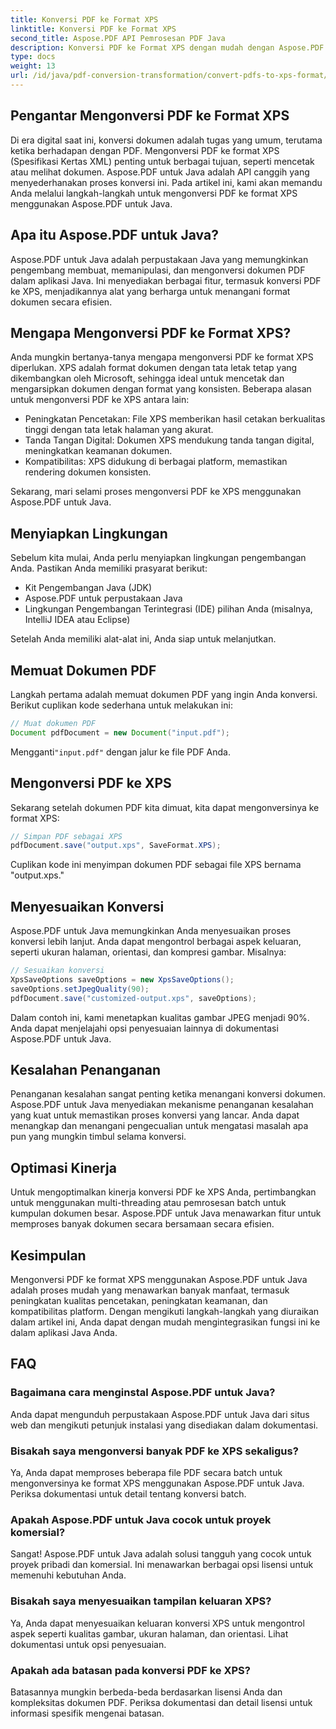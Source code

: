 ```yaml
---
title: Konversi PDF ke Format XPS
linktitle: Konversi PDF ke Format XPS
second_title: Aspose.PDF API Pemrosesan PDF Java
description: Konversi PDF ke Format XPS dengan mudah dengan Aspose.PDF untuk Java. Buka Peningkatan Pencetakan, Keamanan, dan Kompatibilitas.
type: docs
weight: 13
url: /id/java/pdf-conversion-transformation/convert-pdfs-to-xps-format/
---
```


## Pengantar Mengonversi PDF ke Format XPS

Di era digital saat ini, konversi dokumen adalah tugas yang umum, terutama ketika berhadapan dengan PDF. Mengonversi PDF ke format XPS (Spesifikasi Kertas XML) penting untuk berbagai tujuan, seperti mencetak atau melihat dokumen. Aspose.PDF untuk Java adalah API canggih yang menyederhanakan proses konversi ini. Pada artikel ini, kami akan memandu Anda melalui langkah-langkah untuk mengonversi PDF ke format XPS menggunakan Aspose.PDF untuk Java.

## Apa itu Aspose.PDF untuk Java?

Aspose.PDF untuk Java adalah perpustakaan Java yang memungkinkan pengembang membuat, memanipulasi, dan mengonversi dokumen PDF dalam aplikasi Java. Ini menyediakan berbagai fitur, termasuk konversi PDF ke XPS, menjadikannya alat yang berharga untuk menangani format dokumen secara efisien.

## Mengapa Mengonversi PDF ke Format XPS?

Anda mungkin bertanya-tanya mengapa mengonversi PDF ke format XPS diperlukan. XPS adalah format dokumen dengan tata letak tetap yang dikembangkan oleh Microsoft, sehingga ideal untuk mencetak dan mengarsipkan dokumen dengan format yang konsisten. Beberapa alasan untuk mengonversi PDF ke XPS antara lain:

- Peningkatan Pencetakan: File XPS memberikan hasil cetakan berkualitas tinggi dengan tata letak halaman yang akurat.
- Tanda Tangan Digital: Dokumen XPS mendukung tanda tangan digital, meningkatkan keamanan dokumen.
- Kompatibilitas: XPS didukung di berbagai platform, memastikan rendering dokumen konsisten.

Sekarang, mari selami proses mengonversi PDF ke XPS menggunakan Aspose.PDF untuk Java.

## Menyiapkan Lingkungan

Sebelum kita mulai, Anda perlu menyiapkan lingkungan pengembangan Anda. Pastikan Anda memiliki prasyarat berikut:

- Kit Pengembangan Java (JDK)
- Aspose.PDF untuk perpustakaan Java
- Lingkungan Pengembangan Terintegrasi (IDE) pilihan Anda (misalnya, IntelliJ IDEA atau Eclipse)

Setelah Anda memiliki alat-alat ini, Anda siap untuk melanjutkan.

## Memuat Dokumen PDF

Langkah pertama adalah memuat dokumen PDF yang ingin Anda konversi. Berikut cuplikan kode sederhana untuk melakukan ini:

```java
// Muat dokumen PDF
Document pdfDocument = new Document("input.pdf");
```

 Mengganti`"input.pdf"` dengan jalur ke file PDF Anda.

## Mengonversi PDF ke XPS

Sekarang setelah dokumen PDF kita dimuat, kita dapat mengonversinya ke format XPS:

```java
// Simpan PDF sebagai XPS
pdfDocument.save("output.xps", SaveFormat.XPS);
```

Cuplikan kode ini menyimpan dokumen PDF sebagai file XPS bernama "output.xps."

## Menyesuaikan Konversi

Aspose.PDF untuk Java memungkinkan Anda menyesuaikan proses konversi lebih lanjut. Anda dapat mengontrol berbagai aspek keluaran, seperti ukuran halaman, orientasi, dan kompresi gambar. Misalnya:

```java
// Sesuaikan konversi
XpsSaveOptions saveOptions = new XpsSaveOptions();
saveOptions.setJpegQuality(90);
pdfDocument.save("customized-output.xps", saveOptions);
```

Dalam contoh ini, kami menetapkan kualitas gambar JPEG menjadi 90%. Anda dapat menjelajahi opsi penyesuaian lainnya di dokumentasi Aspose.PDF untuk Java.

## Kesalahan Penanganan

Penanganan kesalahan sangat penting ketika menangani konversi dokumen. Aspose.PDF untuk Java menyediakan mekanisme penanganan kesalahan yang kuat untuk memastikan proses konversi yang lancar. Anda dapat menangkap dan menangani pengecualian untuk mengatasi masalah apa pun yang mungkin timbul selama konversi.

## Optimasi Kinerja

Untuk mengoptimalkan kinerja konversi PDF ke XPS Anda, pertimbangkan untuk menggunakan multi-threading atau pemrosesan batch untuk kumpulan dokumen besar. Aspose.PDF untuk Java menawarkan fitur untuk memproses banyak dokumen secara bersamaan secara efisien.

## Kesimpulan

Mengonversi PDF ke format XPS menggunakan Aspose.PDF untuk Java adalah proses mudah yang menawarkan banyak manfaat, termasuk peningkatan kualitas pencetakan, peningkatan keamanan, dan kompatibilitas platform. Dengan mengikuti langkah-langkah yang diuraikan dalam artikel ini, Anda dapat dengan mudah mengintegrasikan fungsi ini ke dalam aplikasi Java Anda.

## FAQ

### Bagaimana cara menginstal Aspose.PDF untuk Java?

Anda dapat mengunduh perpustakaan Aspose.PDF untuk Java dari situs web dan mengikuti petunjuk instalasi yang disediakan dalam dokumentasi.

### Bisakah saya mengonversi banyak PDF ke XPS sekaligus?

Ya, Anda dapat memproses beberapa file PDF secara batch untuk mengonversinya ke format XPS menggunakan Aspose.PDF untuk Java. Periksa dokumentasi untuk detail tentang konversi batch.

### Apakah Aspose.PDF untuk Java cocok untuk proyek komersial?

Sangat! Aspose.PDF untuk Java adalah solusi tangguh yang cocok untuk proyek pribadi dan komersial. Ini menawarkan berbagai opsi lisensi untuk memenuhi kebutuhan Anda.

### Bisakah saya menyesuaikan tampilan keluaran XPS?

Ya, Anda dapat menyesuaikan keluaran konversi XPS untuk mengontrol aspek seperti kualitas gambar, ukuran halaman, dan orientasi. Lihat dokumentasi untuk opsi penyesuaian.

### Apakah ada batasan pada konversi PDF ke XPS?

Batasannya mungkin berbeda-beda berdasarkan lisensi Anda dan kompleksitas dokumen PDF. Periksa dokumentasi dan detail lisensi untuk informasi spesifik mengenai batasan.